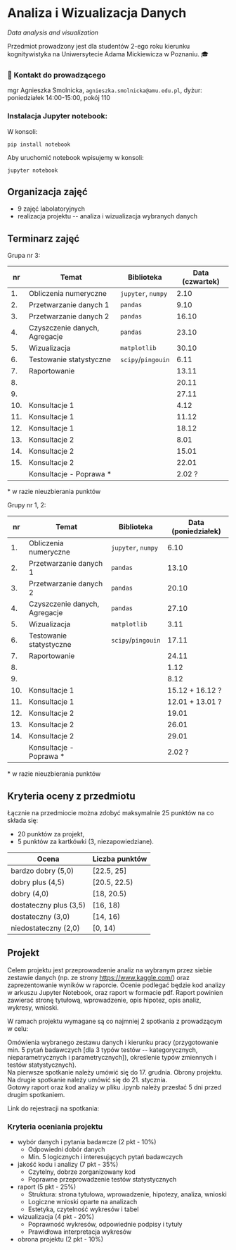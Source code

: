 # Analiza i Wizualizacja Danych

*Data analysis and visualization*

Przedmiot prowadzony jest dla studentów 2-ego roku kierunku kognitywistyka na Uniwersytecie Adama Mickiewicza w Poznaniu. :mortar_board:


### :e-mail: Kontakt do prowadzącego

mgr Agnieszka Smolnicka, `agnieszka.smolnicka@amu.edu.pl`, dyżur: poniedziałek 14:00-15:00, pokój 110


### Instalacja Jupyter notebook:

W konsoli:

```
pip install notebook
```

Aby uruchomić notebook wpisujemy w konsoli:

```
jupyter notebook
```


## Organizacja zajęć

- 9 zajęć labolatoryjnych
- realizacja projektu -- analiza i wizualizacja wybranych danych


## Terminarz zajęć

Grupa nr 3:

|nr | Temat 	                      | Biblioteka         | Data (czwartek) |
|---|-------------------------------|--------------------|-----------------|
|1. | Obliczenia numeryczne         | `jupyter`, `numpy` | 2.10            |
|2. | Przetwarzanie danych 1        | `pandas`  	       | 9.10            |
|3. | Przetwarzanie danych 2        | `pandas`  	       | 16.10           |
|4. | Czyszczenie danych, Agregacje | `pandas`           | 23.10           |
|5. | Wizualizacja                  | `matplotlib`       | 30.10           |
|6. | Testowanie statystyczne       | `scipy`/`pingouin` | 6.11            |
|7. | Raportowanie 	                |                    | 13.11           |
|8. |  	                            |                    | 20.11           |
|9. |                               |                    | 27.11           |
|10.| Konsultacje 1                 |                    | 4.12            |
|11.| Konsultacje 1                 | 	                 | 11.12           |
|12.| Konsultacje 1                 |	                   | 18.12           |
|13.| Konsultacje 2 	              |                    | 8.01            |
|14.| Konsultacje 2 	              |                    | 15.01           |
|15.| Konsultacje 2 	              |                    | 22.01           |
|   | Konsultacje - Poprawa * 	    |                    | 2.02 ?          |

\* w razie nieuzbierania punktów
  
Grupy nr 1, 2:

|nr | Temat 	                      | Biblioteka         | Data (poniedziałek) |
|---|-------------------------------|--------------------|---------------------|
|1. | Obliczenia numeryczne         | `jupyter`, `numpy` | 6.10                |
|2. | Przetwarzanie danych 1        | `pandas`  	       | 13.10               |
|3. | Przetwarzanie danych 2        | `pandas`  	       | 20.10               |
|4. | Czyszczenie danych, Agregacje | `pandas`           | 27.10               |
|5. | Wizualizacja                  | `matplotlib`       | 3.11                |
|6. | Testowanie statystyczne       | `scipy`/`pingouin` | 17.11               |
|7. | Raportowanie 	                |                    | 24.11               |
|8. |  	                            |                    | 1.12                |
|9. |                               |                    | 8.12                |
|10.| Konsultacje 1                 |                    | 15.12 + 16.12 ?     |
|11.| Konsultacje 1                 | 	                 | 12.01 + 13.01 ?     |
|12.| Konsultacje 2                 |	                   | 19.01               |
|13.| Konsultacje 2 	              |                    | 26.01               |
|14.| Konsultacje 2 	              |                    | 29.01               |
|   | Konsultacje - Poprawa *	      |                    | 2.02 ?              |

\* w razie nieuzbierania punktów


## Kryteria oceny z przedmiotu

Łącznie na przedmiocie można zdobyć maksymalnie 25 punktów na co składa się:
- 20 punktów za projekt,
- 5 punktów za kartkówki (3, niezapowiedziane).

| Ocena 	                | Liczba punktów |
|-------------------------|----------------|
| bardzo dobry (5,0)      | [22.5, 25]     |
| dobry plus (4,5) 	      | [20.5, 22.5)   |
| dobry (4,0) 	          | [18, 20.5)     |
| dostateczny plus (3,5)  | [16, 18)       |
| dostateczny (3,0) 	    | [14, 16)       |
| niedostateczny (2,0)    | [0, 14)        |


## Projekt

Celem projektu jest przeprowadzenie analiz na wybranym przez siebie zestawie danych (np. ze strony https://www.kaggle.com/) oraz zaprezentowanie wyników w raporcie. Ocenie podlegać będzie kod analizy w arkuszu Jupyter Notebook, oraz raport w formacie pdf. Raport powinien zawierać stronę tytułową, wprowadzenie, opis hipotez, opis analiz, wykresy, wnioski.

W ramach projektu wymagane są co najmniej 2 spotkania z prowadzącym w celu:

Omówienia wybranego zestawu danych i kierunku pracy (przygotowanie min. 5 pytań badawczych [dla 3 typów testów -- kategorycznych, nieparametrycznych i parametrycznych]), określenie typów zmiennych i testów statystycznych). \
Na pierwsze spotkanie należy umówić się do 17. grudnia.
Obrony projektu. Na drugie spotkanie należy umówić się do 21. stycznia. \
Gotowy raport oraz kod analizy w pliku .ipynb należy przesłać 5 dni przed drugim spotkaniem.

Link do rejestracji na spotkania:



### Kryteria oceniania projektu

- wybór danych i pytania badawcze (2 pkt - 10%)
    - Odpowiedni dobór danych
    - Min. 5 logicznych i interesujących pytań badawczych
- jakość kodu i analizy (7 pkt - 35%)
    - Czytelny, dobrze zorganizowany kod
    - Poprawne przeprowadzenie testów statystycznych
- raport (5 pkt - 25%)
    - Struktura: strona tytułowa, wprowadzenie, hipotezy, analiza, wnioski
    - Logiczne wnioski oparte na analizach
    - Estetyka, czytelność wykresów i tabel
- wizualizacja (4 pkt - 20%)
    - Poprawność wykresów, odpowiednie podpisy i tytuły
    - Prawidłowa interpretacja wykresów
- obrona projektu (2 pkt - 10%)

    
